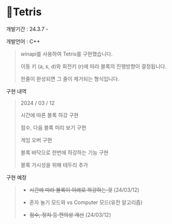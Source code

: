 # 🍒Tetris
개발기간 : 24.3.7 -

개발언어 : C++

> winapi를 사용하여 Tetris를 구현했습니다.
>
> 이동 키 (a, s, d)와 회전키 (r)에 따라 블록의 진행방향이 결정됩니다.
>
> 한줄이 완성되면 그 줄이 제거되는 형식입니다.

구현 내역

> 2024 / 03 / 12
> 
> 시간에 따른 블록 하강 구현
>
> 점수, 다음 블록 미리 보기 구현
>
> 게임 오버 구현
>
> 블록 바닥으로 한번에 하강하는 기능 구현
>
> 블록 가시성을 위해 테두리 추가

 구현 예정

> - ~~시간에 따라 블록이 아래로 하강하는 것~~ (24/03/12)
>
> - 혼자 놀기 모드와 vs Computer 모드(유전 알고리즘)
>
> - ~~점수, 정지 등 편의성 개선~~ (24/03/12)
